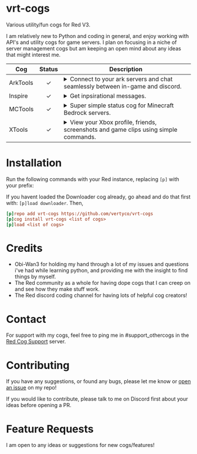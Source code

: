 # vrt-cogs
Various utility/fun cogs for Red V3.

I am relatively new to Python and coding in general, and enjoy working with API's and utility cogs for game servers. I plan on focusing in a niche of server management cogs but am keeping an open mind about any ideas that might interest me.

| Cog | Status | Description |
|---|:---:|---|
| ArkTools | ✓ | <details><summary>Connect to your ark servers and chat seamlessly between in-game and discord.</summary> This cog includes many utility features for overseeing your server including a status channel, join/leave logs, auto-renaming blacklisting player names, and admin command logging.</details> |
| Inspire | ✓ | <details><summary>Get inpsirational messages.</summary> Super simple cog that replies to certain sad words with positive encouragements using zenquotes.io API. Note: this cog was my very first project just to get the feel for Red so it's not very big and there arent any plans of expanding it at the moment.</details>|
| MCTools | ✓ | <details><summary>Super simple status cog for Minecraft Bedrock servers.</summary> Only for **Bedrock** dedicated servers since there is already one that supports Java.</details> |
| XTools | ✓ | <details><summary>View your Xbox profile, friends, screenshots and game clips using simple commands.</summary> Various tools for Xbox using xbl.io and xapi.us APIs.  (You will need to register for a free key to use this cog. The getprofile and getfriends command uses xbl.io and the getgameclips and getscreenshots command uses both.)</details> |

# Installation
Run the following commands with your Red instance, replacing `[p]` with your prefix:

If you havent loaded the Downloader cog already, go ahead and do that first with: `[p]load downloader`. Then, 
```ini
[p]repo add vrt-cogs https://github.com/vertyco/vrt-cogs
[p]cog install vrt-cogs <list of cogs>
[p]load <list of cogs>
```

# Credits
- Obi-Wan3 for holding my hand through a lot of my issues and questions i've had while learning python, and providing me with the insight to find things by myself.
- The Red community as a whole for having dope cogs that I can creep on and see how they make stuff work.
- The Red discord coding channel for having lots of helpful cog creators!

# Contact
For support with my cogs, feel free to ping me in #support_othercogs in the [Red Cog Support](https://discord.gg/GET4DVk) server.

# Contributing
If you have any suggestions, or found any bugs, please let me know or [open an issue](https://github.com/vertyco/vrt-cogs/issues) on my repo!

If you would like to contribute, please talk to me on Discord first about your ideas before opening a PR.

# Feature Requests
I am open to any ideas or suggestions for new cogs/features!
